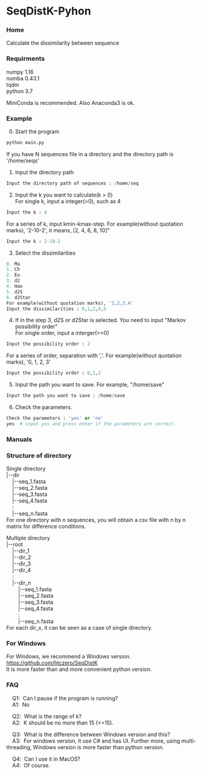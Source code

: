 # SeqDistK-Pyhon
### Home 

Calculate the dissimilarity between sequence

### Requirments
numpy 1.16  
numba 0.43.1  
tqdm  
python 3.7  

MiniConda is recommended. Also Anaconda3 is ok. 




### Example  
0. Start the program 
``` python
python main.py
```    
If you have N sequences file in a directory and the directory path is '/home/seqs'  

1. Input the directory path  
``` python
Input the directory path of sequences : /home/seq
```  

2. Input the k you want to calculate(k > 0)  
For single k, input a integer(>0), such as 4  
``` python  
Input the k : 4
```

For a series of k, input kmin-kmax-step. For example(without quotation marks), '2-10-2', it means, [2, 4, 6, 8, 10]"  
``` python  
Input the k : 2-10-2
```

3. Select the dissimilarities  
``` python  
0. Ma  
1. Ch  
2. Eu  
3. d2  
4. Hao  
5. d2S  
6. d2Star  
For example(without quotation marks), '1,2,3,4'  
Input the dissimilarities : 0,1,2,4,5
```  

4. If in the step 3, d2S or d2Star is selected. You need to input "Markov possibility order"  
For single order, input a interger(>=0)  
``` python
Input the possibility order : 2
```  

For a series of order, separation with ','. For example(without quotation marks), '0, 1, 2, 3'  
```python
Input the possibility order : 0,1,2
```  

5. Input the path you want to save. For example, "/home/save"
``` python  
Input the path you want to save : /home/save
```  

6. Check the parameters. 
``` python
Check the parameters : 'yes' or 'no'  
yes  # input yes and press enter if the parameters are correct.
```  

### Manuals  


### Structure of directory  
Single directory  
|--dir  
&nbsp;&nbsp;&nbsp;&nbsp;|--seq_1.fasta  
&nbsp;&nbsp;&nbsp;&nbsp;|--seq_2.fasta  
&nbsp;&nbsp;&nbsp;&nbsp;|--seq_3.fasta  
&nbsp;&nbsp;&nbsp;&nbsp;|--seq_4.fasta  
&nbsp;&nbsp;&nbsp;&nbsp;:  
&nbsp;&nbsp;&nbsp;&nbsp;|--seq_n.fasta  
For one directory with n sequences, you will obtain a csv file with n by n matrix for difference conditions.  


Multiple directory  
|--root  
&nbsp;&nbsp;&nbsp;&nbsp;|--dir_1   
&nbsp;&nbsp;&nbsp;&nbsp;|--dir_2   
&nbsp;&nbsp;&nbsp;&nbsp;|--dir_3   
&nbsp;&nbsp;&nbsp;&nbsp;|--dir_4   
&nbsp;&nbsp;&nbsp;&nbsp;:  
&nbsp;&nbsp;&nbsp;&nbsp;|--dir_n  
&nbsp;&nbsp;&nbsp;&nbsp;&nbsp;&nbsp;&nbsp;&nbsp;|--seq_1.fasta  
&nbsp;&nbsp;&nbsp;&nbsp;&nbsp;&nbsp;&nbsp;&nbsp;|--seq_2.fasta  
&nbsp;&nbsp;&nbsp;&nbsp;&nbsp;&nbsp;&nbsp;&nbsp;|--seq_3.fasta  
&nbsp;&nbsp;&nbsp;&nbsp;&nbsp;&nbsp;&nbsp;&nbsp;|--seq_4.fasta  
&nbsp;&nbsp;&nbsp;&nbsp;&nbsp;&nbsp;&nbsp;&nbsp;:  
&nbsp;&nbsp;&nbsp;&nbsp;&nbsp;&nbsp;&nbsp;&nbsp;|--seq_n.fasta  
For each dir_x, it can be seen as a case of single directory. 

 
### For Windows  
For Windows, we recommend a Windows version.  
https://github.com/htczero/SeqDistK  
It is more faster than and more convenient python version.


### FAQ  
&nbsp;&nbsp;&nbsp;&nbsp;Q1:&nbsp;&nbsp;Can I pause if the program is running?  
&nbsp;&nbsp;&nbsp;&nbsp;A1:&nbsp;&nbsp;No

&nbsp;&nbsp;&nbsp;&nbsp;Q2:&nbsp;&nbsp;What is the range of k?    
&nbsp;&nbsp;&nbsp;&nbsp;A2:&nbsp;&nbsp;K should be no more than 15 (<=15). 

&nbsp;&nbsp;&nbsp;&nbsp;Q3:&nbsp;&nbsp;What is the difference between Windows version and this?   
&nbsp;&nbsp;&nbsp;&nbsp;A3:&nbsp;&nbsp;For windows version, it use C# and has UI. Further more, using multi-threading, Windows version  is more faster than python version. 

&nbsp;&nbsp;&nbsp;&nbsp;Q4:&nbsp;&nbsp;Can I use it in MacOS?    
&nbsp;&nbsp;&nbsp;&nbsp;A4:&nbsp;&nbsp;Of course.
